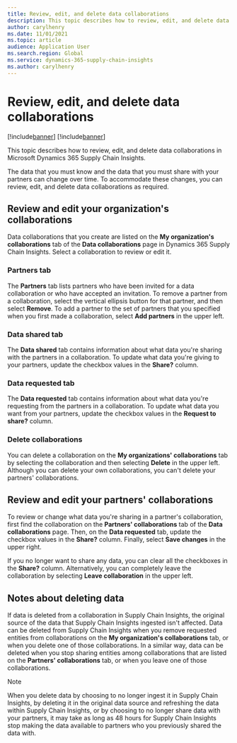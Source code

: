 ```yaml
---
title: Review, edit, and delete data collaborations
description: This topic describes how to review, edit, and delete data collaborations in Microsoft Dynamics 365 Supply Chain Insights.
author: carylhenry
ms.date: 11/01/2021
ms.topic: article
audience: Application User
ms.search.region: Global
ms.service: dynamics-365-supply-chain-insights
ms.author: carylhenry
---
```

# Review, edit, and delete data collaborations

[!include[banner](includes/banner.md)]
[!include[banner](includes/preview-banner.md)]

This topic describes how to review, edit, and delete data collaborations in Microsoft Dynamics 365 Supply Chain Insights.

The data that you must know and the data that you must share with your partners can change over time. To accommodate these changes, you can review, edit, and delete data collaborations as required.

## Review and edit your organization's collaborations

Data collaborations that you create are listed on the **My organization's collaborations** tab of the **Data collaborations** page in Dynamics 365 Supply Chain Insights. Select a collaboration to review or edit it.

### Partners tab

The **Partners** tab lists partners who have been invited for a data collaboration or who have accepted an invitation. To remove a partner from a collaboration, select the vertical ellipsis button for that partner, and then select **Remove**. To add a partner to the set of partners that you specified when you first made a collaboration, select **Add partners** in the upper left.

### Data shared tab

The **Data shared** tab contains information about what data you're sharing with the partners in a collaboration. To update what data you're giving to your partners, update the checkbox values in the **Share?** column.

### Data requested tab

The **Data requested** tab contains information about what data you're requesting from the partners in a collaboration. To update what data you want from your partners, update the checkbox values in the **Request to share?** column.

### Delete collaborations

You can delete a collaboration on the **My organizations' collaborations** tab by selecting the collaboration and then selecting **Delete** in the upper left. Although you can delete your own collaborations, you can't delete your partners' collaborations.

## Review and edit your partners' collaborations

To review or change what data you're sharing in a partner's collaboration, first find the collaboration on the **Partners' collaborations** tab of the **Data collaborations** page. Then, on the **Data requested** tab, update the checkbox values in the **Share?** column. Finally, select **Save changes** in the upper right.

If you no longer want to share any data, you can clear all the checkboxes in the **Share?** column. Alternatively, you can completely leave the collaboration by selecting **Leave collaboration** in the upper left.

## Notes about deleting data

If data is deleted from a collaboration in Supply Chain Insights, the original source of the data that Supply Chain Insights ingested isn't affected. Data can be deleted from Supply Chain Insights when you remove requested entities from collaborations on the **My organization's collaborations** tab, or when you delete one of those collaborations. In a similar way, data can be deleted when you stop sharing entities among collaborations that are listed on the **Partners' collaborations** tab, or when you leave one of those collaborations.

> [!NOTE]
> When you delete data by choosing to no longer ingest it in Supply Chain Insights, by deleting it in the original data source and refreshing the data within Supply Chain Insights, or by choosing to no longer share data with your partners, it may take as long as 48 hours for Supply Chain Insights stop making the data available to partners who you previously shared the data with.
